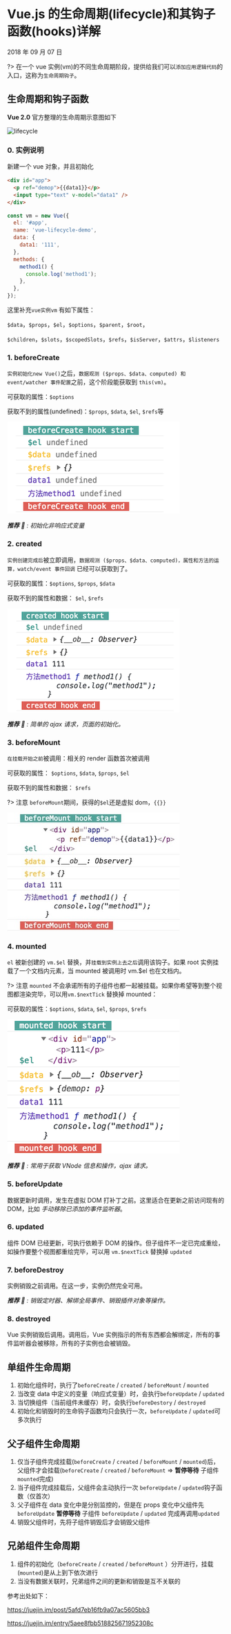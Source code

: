 # Vue.js 的生命周期(lifecycle)和其钩子函数(hooks)详解

2018 年 09 月 07 日

?> 在一个 vue 实例(vm)的不同生命周期阶段，提供给我们可以`添加应用逻辑代码`的入口，这称为`生命周期钩子`。

## 生命周期和钩子函数

**Vue 2.0** 官方整理的生命周期示意图如下

![lifecycle](../../../_media/vue/lifecycle/main.png)

### 0. 实例说明

新建一个 vue 对象，并且初始化

```html
<div id="app">
  <p ref="demop">{{data1}}</p>
  <input type="text" v-model="data1" />
</div>
```

```javascript
const vm = new Vue({
  el: '#app',
  name: 'vue-lifecycle-demo',
  data: {
    data1: '111',
  },
  methods: {
    method1() {
      console.log('method1');
    },
  },
});
```

这里补充`vue实例vm` 有如下属性：

`$data`，`$props`，`$el`，`$options`，`$parent`，`$root`，

`$children`，`$slots`，`$scopedSlots`，`$refs`，`$isServer`，`$attrs`，`$listeners`

### 1. beforeCreate

`实例初始化new Vue()`之后，`数据观测 ($props、$data、computed) 和 event/watcher 事件配置`之前，这个阶段能获取到 `this(vm)`。

可获取的属性：`$options`

获取不到的属性(undefined)：`$props`, `$data`, `$el`, `$refs`等

![hooks-beforeCreate](../../_media/vue/lifecycle/hooks-beforeCreate.png)

_**推荐** 🔑 : 初始化非响应式变量_

### 2. created

`实例创建完成后`被立即调用，`数据观测 ($props、$data、computed)，属性和方法的运算，watch/event 事件回调` 已经可以获取到了。

可获取的属性：`$options`, `$props`, `$data`

获取不到的属性和数据： `$el`, `$refs`

![hooks-created](../../_media/vue/lifecycle/hooks-created.png)

_**推荐** 🔑 : 简单的 ajax 请求，页面的初始化。_

### 3. beforeMount

`在挂载开始之前`被调用：相关的 render 函数首次被调用

可获取的属性： `$options`, `$data`, `$props`, `$el`

获取不到的属性和数据： `$refs`

?> 注意 `beforeMount`期间，获得的`$el`还是虚拟 dom，`{{}}`

![hooks-beforeMount](../../_media/vue/lifecycle/hooks-beforeMount.png)

### 4. mounted

`el` 被新创建的 `vm.$el` 替换，并`挂载到实例上去之后`调用该钩子。如果 root 实例挂载了一个文档内元素，当 mounted 被调用时 vm.\$el 也在文档内。

?> 注意 `mounted` 不会承诺所有的子组件也都一起被挂载。如果你希望等到整个视图都渲染完毕，可以用`vm.$nextTick` 替换掉 mounted：

可获取的属性：`$options`, `$data`, `$el`, `$props`, `$refs`

![hooks-mounted](../../_media/vue/lifecycle/hooks-mounted.png)

_**推荐** 🔑 : 常用于获取 VNode 信息和操作，ajax 请求。_

### 5. beforeUpdate

数据更新时调用，发生在虚拟 DOM 打补丁之前。这里适合在更新之前访问现有的 DOM，比如 _手动移除已添加的事件监听器_。

### 6. updated

组件 DOM 已经更新，可执行依赖于 DOM 的操作。但子组件不一定已完成重绘，如操作要整个视图都重绘完毕，可以用 `vm.$nextTick` 替换掉 `updated`

### 7. beforeDestroy

实例销毁之前调用。在这一步，实例仍然完全可用。

_**推荐** 🔑 : 销毁定时器、解绑全局事件、销毁插件对象等操作。_

### 8. destroyed

Vue 实例销毁后调用。调用后，Vue 实例指示的所有东西都会解绑定，所有的事件监听器会被移除，所有的子实例也会被销毁。

## 单组件生命周期

1. 初始化组件时，执行了`beforeCreate` / `created` / `beforeMount` / `mounted`
2. 当改变 data 中定义的变量（响应式变量）时，会执行`beforeUpdate` / `updated`
3. 当切换组件（当前组件未缓存）时，会执行`beforeDestory` / `destroyed`
4. 初始化和销毁时的生命钩子函数均只会执行一次，`beforeUpdate` / `updated`可多次执行

## 父子组件生命周期

1. 仅当子组件完成挂载(`beforeCreate` / `created` / `beforeMount` / `mounted`)后，父组件才会挂载(`beforeCreate` / `created` / `beforeMount` => **暂停等待** 子组件`mounted`完成)
2. 当子组件完成挂载后，父组件会主动执行一次 `beforeUpdate` / `updated`钩子函数（仅首次）
3. 父子组件在 data 变化中是分别监控的，但是在 props 变化中父组件先`beforeUpdate` **暂停等待** 子组件 `beforeUpdate` / `updated` 完成再调用`updated`
4. 销毁父组件时，先将子组件销毁后才会销毁父组件

## 兄弟组件生命周期

1. 组件的初始化（`beforeCreate` / `created` / `beforeMount` ）分开进行，挂载(`mounted`)是从上到下依次进行
2. 当没有数据关联时，兄弟组件之间的更新和销毁是互不关联的

参考出处如下：

https://juejin.im/post/5afd7eb16fb9a07ac5605bb3

https://juejin.im/entry/5aee8fbb518825671952308c
